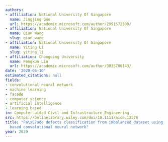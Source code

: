 ```yaml
---
authors:
- affiliation: National University Of Singapore
  name: Jingjing Guo
  url: https://academic.microsoft.com/author/2991572300/
- affiliation: National University Of Singapore
  name: Qian Wang
  slug: qian_wang
- affiliation: National University Of Singapore
  name: Yiting Li
  slug: yiting_li
- affiliation: Chongqing University
  name: Pengkun Liu
  url: https://academic.microsoft.com/author/3035700143/
date: '2020-06-10'
estimated_citations: null
fields:
- convolutional neural network
- machine learning
- facade
- computer science
- artificial intelligence
- learning based
in: Computer-aided Civil and Infrastructure Engineering
src: https://onlinelibrary.wiley.com/doi/10.1111/mice.12578
title: "Fa\xE7ade defects classification from imbalanced dataset using meta learning\u2010\
  based convolutional neural network"
year: 2020
---
```

